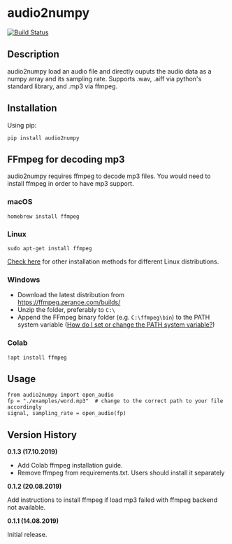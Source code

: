 # audio2numpy
[![Build Status](https://travis-ci.com/wiccy46/audio2numpy.svg?branch=master)](https://travis-ci.com/wiccy46/audio2numpy)

## Description

audio2numpy load an audio file and directly ouputs the audio data as a numpy array and its sampling rate. Supports .wav, .aiff via python's standard library, and .mp3 via ffmpeg.

## Installation

Using pip:

    pip install audio2numpy

## FFmpeg for decoding mp3
audio2numpy requires ffmpeg to decode mp3 files. You would need to install ffmpeg in order to have mp3 support. 

### macOS
    homebrew install ffmpeg

### Linux
    sudo apt-get install ffmpeg
[Check here](https://www.ostechnix.com/install-ffmpeg-linux/) for other installation methods for different Linux distributions. 

### Windows
- Download the latest distribution from https://ffmpeg.zeranoe.com/builds/
- Unzip the folder, preferably to `C:\`
- Append the FFmpeg binary folder (e.g. `C:\ffmpeg\bin`) to the PATH system variable ([How do I set or change the PATH system variable?](https://www.java.com/en/download/help/path.xml))

### Colab
    !apt install ffmpeg

## Usage

    from audio2numpy import open_audio
    fp = "./examples/word.mp3"  # change to the correct path to your file accordingly
    signal, sampling_rate = open_audio(fp)

## Version History

**0.1.3 (17.10.2019)**
  - Add Colab ffmpeg installation guide. 
  - Remove ffmpeg from requirements.txt. Users should install it separately 

**0.1.2 (20.08.2019)**

Add instructions to install ffmpeg if load mp3 failed with ffmpeg backend not available. 

**0.1.1 (14.08.2019)**

Initial release.


